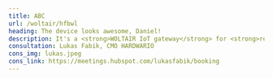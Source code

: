 ```yaml
---
title: ABC
url: /woltair/hfbwl
heading: The device looks awesome, Daniel!
description: It's a <strong>WOLTAIR IoT gateway</strong> for <strong>remote monitoring of heat pumps and boilers</strong> and other IoT innovations.<br/><br/>Interested?
consultation: Lukas Fabik, CMO HARDWARIO
cons_img: lukas.jpeg
cons_link: https://meetings.hubspot.com/lukasfabik/booking
---
```

